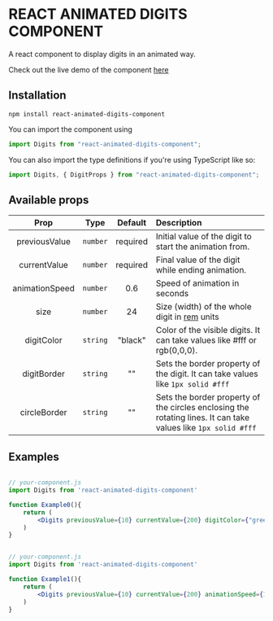 # REACT ANIMATED DIGITS COMPONENT

A react component to display digits in an animated way.

Check out the live demo of the component [here](https://react-animated-digits.netlify.app/)

## Installation

```
npm install react-animated-digits-component
```

You can import the component using

```jsx
import Digits from "react-animated-digits-component";
```

You can also import the type definitions if you're using TypeScript like so:

```jsx
import Digits, { DigitProps } from "react-animated-digits-component";
```

## Available props

|      Prop      |   Type   | Default  | Description                                                                                                         |
| :------------: | :------: | :------: | :------------------------------------------------------------------------------------------------------------------ |
| previousValue  | `number` | required | Initial value of the digit to start the animation from.                                                             |
|  currentValue  | `number` | required | Final value of the digit while ending animation.                                                                    |
| animationSpeed | `number` |   0.6    | Speed of animation in seconds                                                                                       |
|      size      | `number` |    24    | Size (width) of the whole digit in [rem](https://www.sitepoint.com/understanding-and-using-rem-units-in-css/) units |
|   digitColor   | `string` | "black"  | Color of the visible digits. It can take values like #fff or rgb(0,0,0).                                            |
|  digitBorder   | `string` |    ""    | Sets the border property of the digit. It can take values like `1px solid #fff`                                     |
|  circleBorder  | `string` |    ""    | Sets the border property of the circles enclosing the rotating lines. It can take values like `1px solid #fff`      |

## Examples

```jsx

// your-component.js
import Digits from 'react-animated-digits-component'

function Example0(){
    return (
        <Digits previousValue={10} currentValue={200} digitColor={"green"} circleBorder={"2px solid pink"}>
    )
}


```

```jsx

// your-component.js
import Digits from 'react-animated-digits-component'

function Example1(){
    return (
        <Digits previousValue={10} currentValue={200} animationSpeed={1} digitColor={"rgb(0,0,0)"}>
    )
}


```
